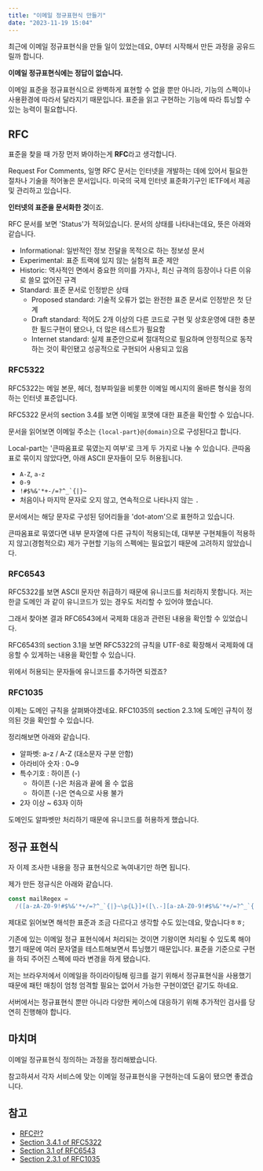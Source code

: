```yaml
---
title: "이메일 정규표현식 만들기"
date: "2023-11-19 15:04"
---
```


최근에 이메일 정규표현식을 만들 일이 있었는데요, 0부터 시작해서 만든 과정을 공유드릴까 합니다.

**이메일 정규표현식에는 정답이 없습니다.**

이메일 표준을 정규표현식으로 완벽하게 표현할 수 없을 뿐만 아니라, 기능의 스펙이나 사용환경에 따라서 달라지기 때문입니다.
표준을 읽고 구현하는 기능에 따라 튜닝할 수 있는 능력이 필요합니다.

## RFC

표준을 찾을 때 가장 먼저 봐야하는게 **RFC**라고 생각합니다.

Request For Comments, 일명 RFC 문서는 인터넷을 개발하는 데에 있어서 필요한 절차나 기술을 적어놓은 문서입니다.
미국의 국제 인터넷 표준화기구인 IETF에서 제공 및 관리하고 있습니다.

**인터넷의 표준을 문서화한 것**이죠.

RFC 문서를 보면 'Status'가 적혀있습니다. 문서의 상태를 나타내는데요, 뜻은 아래와 같습니다.

- Informational: 일반적인 정보 전달을 목적으로 하는 정보성 문서
- Experimental: 표준 트랙에 있지 않는 실험적 표준 제안
- Historic: 역사적인 면에서 중요한 의미를 가지나, 최신 규격의 등장이나 다른 이유로 쓸모 없어진 규격
- Standard: 표준 문서로 인정받은 상태
  - Proposed standard: 기술적 오류가 없는 완전한 표준 문서로 인정받은 첫 단계
  - Draft standard: 적어도 2개 이상의 다른 코드로 구현 및 상호운영에 대한 충분한 필드구현이 됐으나, 더 많은 테스트가 필요함
  - Internet standard: 실제 표준안으로써 절대적으로 필요하며 안정적으로 동작하는 것이 확인됐고 성공적으로 구현되어 사용되고 있음

### RFC5322

RFC5322는 메일 본문, 헤더, 첨부파일을 비롯한 이메일 메시지의 올바른 형식을 정의하는 인터넷 표준입니다.

RFC5322 문서의 section 3.4를 보면 이메일 포맷에 대한 표준을 확인할 수 있습니다.

문서을 읽어보면 이메일 주소는 `{local-part}@{domain}`으로 구성된다고 합니다.

Local-part는 '큰따옴표로 묶였는지 여부'로 크게 두 가지로 나눌 수 있습니다.
큰따옴표로 묶이지 않았다면, 아래 ASCII 문자들이 모두 허용됩니다.

- `A-Z`, `a-z`
- `0-9`
- `` !#$%&'*+-/=?^_`{|}~ ``
- 처음이나 마지막 문자로 오지 않고, 연속적으로 나타나지 않는 `.`

문서에서는 해당 문자로 구성된 덩어리들을 'dot-atom'으로 표현하고 있습니다.

큰따옴표로 묶였다면 내부 문자열에 다른 규칙이 적용되는데,
대부분 구현체들이 적용하지 않고(경험적으로) 제가 구현할 기능의 스펙에는 필요없기 때문에 고려하지 않았습니다.

### RFC6543

RFC5322를 보면 ASCII 문자만 취급하기 때문에 유니코드를 처리하지 못합니다. 저는 한글 도메인 과 같이 유니코드가 있는 경우도 처리할 수 있어야 했습니다.

그래서 찾아본 결과 RFC6543에서 국제화 대응과 관련된 내용을 확인할 수 있었습니다.

RFC6543의 section 3.1을 보면 RFC5322의 규칙을 UTF-8로 확장해서 국제화에 대응할 수 있게하는 내용을 확인할 수 있습니다.

위에서 허용되는 문자들에 유니코드를 추가하면 되겠죠?

### RFC1035

이제는 도메인 규칙을 살펴봐야겠네요.
RFC1035의 section 2.3.1에 도메인 규칙이 정의된 것을 확인할 수 있습니다.

정리해보면 아래와 같습니다.

- 알파벳: a-z / A-Z (대소문자 구분 안함)
- 아라비아 숫자 : 0~9
- 특수기호 : 하이픈 (-)
  - 하이픈 (-)은 처음과 끝에 올 수 없음
  - 하이픈 (-)은 연속으로 사용 불가
- 2자 이상 ~ 63자 이하

도메인도 알파벳만 처리하기 때문에 유니코드를 허용하게 했습니다.

## 정규 표현식

자 이제 조사한 내용을 정규 표현식으로 녹여내기만 하면 됩니다.

제가 만든 정규식은 아래와 같습니다.

```js
const mailRegex =
  /([a-zA-Z0-9!#$%&'*+/=?^_`{|}~\p{L}]+([\.-][a-zA-Z0-9!#$%&'*+/=?^_`{|}~\p{L}]+)*)@([a-zA-Z0-9\p{L}]+)([\.-][a-zA-Z0-9\p{L}]+)+/gu;
```

제대로 읽어보면 해석한 표준과 조금 다르다고 생각할 수도 있는데요, 맞습니다ㅎㅎ;

기존에 있는 이메일 정규 표현식에서 처리되는 것이면 기왕이면 처리될 수 있도록 해야했기 때문에 여러 문자열을 테스트해보면서 튜닝했기 때문입니다.
표준을 기준으로 구현을 하되 주어진 스펙에 따라 변경을 하게 됐습니다.

저는 브라우저에서 이메일을 하이라이팅해 링크를 걸기 위해서 정규표현식을 사용했기 때문에 패턴 매칭이 엄청 엄격할 필요는 없어서 가능한 구현이였던 같기도 하네요.

서버에서는 정규표현식 뿐만 아니라 다양한 케이스에 대응하기 위해 추가적인 검사를 당연히 진행해야 합니다.

## 마치며

이메일 정규표현식 정의하는 과정을 정리해봤습니다.

참고하셔서 각자 서비스에 맞는 이메일 정규표현식을 구현하는데 도움이 됐으면 좋겠습니다.

## 참고

- [RFC란?](https://net-study.club/entry/RFC-Request-for-Comments%EB%9E%80-RFC%EC%9D%98-%EC%97%AD%EC%82%AC-RFC-%EC%A2%85%EB%A5%98-RFC-%ED%91%9C%EC%A4%80%ED%99%94-%EC%A0%88%EC%B0%A8)
- [Section 3.4.1 of RFC5322](https://datatracker.ietf.org/doc/html/rfc5322#autoid-25)
- [Section 3.1 of RFC6543](https://datatracker.ietf.org/doc/html/rfc6532#section-3.1)
- [Section 2.3.1 of RFC1035](https://datatracker.ietf.org/doc/html/rfc1035#section-2.3.1)
